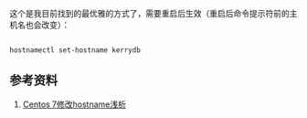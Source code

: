 这个是我目前找到的最优雅的方式了，需要重启后生效（重启后命令提示符前的主机名也会改变）：

~~~

hostnamectl set-hostname kerrydb

~~~

## 参考资料

1. [Centos 7修改hostname浅析](https://www.cnblogs.com/kerrycode/p/11803373.html)

